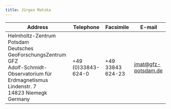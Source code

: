 ```yaml
---
title: Jürgen Matzka
---
```


| Address | Telephone | Facsimile | E-mail |
|---------------------------|-----------|-----------|--------|
|Helmholtz-Zentrum Potsdam <br> Deutsches GeoForschungsZentrum GFZ <br> Adolf-Schmidt-Observatorium für Erdmagnetismus <br> Lindenstr. 7 <br> 14823 Niemegk <br> Germany|+49 (0)33843-624-0	|+49 33843 624-23|	jmat@gfz-potsdam.de|
